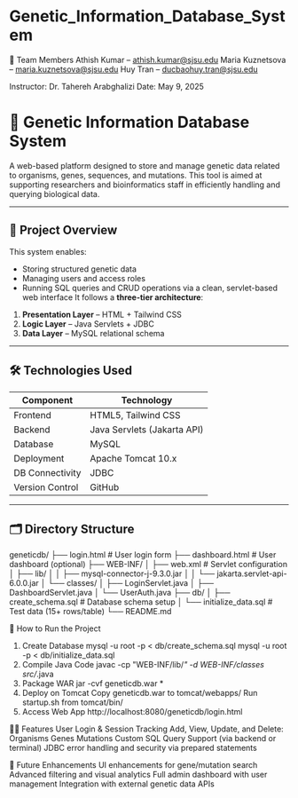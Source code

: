 # Genetic_Information_Database_System
👥 Team Members
Athish Kumar – athish.kumar@sjsu.edu
Maria Kuznetsova – maria.kuznetsova@sjsu.edu
Huy Tran – ducbaohuy.tran@sjsu.edu

Instructor: Dr. Tahereh Arabghalizi
Date: May 9, 2025

# 🧬 Genetic Information Database System
A web-based platform designed to store and manage genetic data related to organisms, genes, sequences, and mutations. This tool is aimed at supporting researchers and bioinformatics staff in efficiently handling and querying biological data.

---

## 📌 Project Overview
This system enables:
- Storing structured genetic data
- Managing users and access roles
- Running SQL queries and CRUD operations via a clean, servlet-based web interface
It follows a **three-tier architecture**:
1. **Presentation Layer** – HTML + Tailwind CSS
2. **Logic Layer** – Java Servlets + JDBC
3. **Data Layer** – MySQL relational schema
---
## 🛠️ Technologies Used
| Component        | Technology             |
|------------------|------------------------|
| Frontend         | HTML5, Tailwind CSS    |
| Backend          | Java Servlets (Jakarta API) |
| Database         | MySQL                  |
| Deployment       | Apache Tomcat 10.x     |
| DB Connectivity  | JDBC                   |
| Version Control  | GitHub                 |

---

## 🗂️ Directory Structure
geneticdb/
├── login.html # User login form
├── dashboard.html # User dashboard (optional)
├── WEB-INF/
│ ├── web.xml # Servlet configuration
│ ├── lib/
│ │ ├── mysql-connector-j-9.3.0.jar
│ │ └── jakarta.servlet-api-6.0.0.jar
│ └── classes/
│ ├── LoginServlet.java
│ ├── DashboardServlet.java
│ └── UserAuth.java
├── db/
│ ├── create_schema.sql # Database schema setup
│ └── initialize_data.sql # Test data (15+ rows/table)
└── README.md

🚀 How to Run the Project
1. Create Database
mysql -u root -p < db/create_schema.sql
mysql -u root -p < db/initialize_data.sql
2. Compile Java Code
javac -cp "WEB-INF/lib/*" -d WEB-INF/classes src/*.java
3. Package WAR
jar -cvf geneticdb.war *
4. Deploy on Tomcat
Copy geneticdb.war to tomcat/webapps/
Run startup.sh from tomcat/bin/
5. Access Web App
http://localhost:8080/geneticdb/login.html


 👨‍💻 Features
User Login & Session Tracking
Add, View, Update, and Delete:
Organisms
Genes
Mutations
Custom SQL Query Support (via backend or terminal)
JDBC error handling and security via prepared statements

🧠 Future Enhancements
UI enhancements for gene/mutation search
Advanced filtering and visual analytics
Full admin dashboard with user management
Integration with external genetic data APIs




